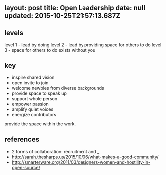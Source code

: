 layout: post
title: Open Leadership
date: null
updated: 2015-10-25T21:57:13.687Z
---
## levels

level 1 - lead by doing
level 2 - lead by providing space for others to do
level 3 - space for others to do exists without you

## key 

- inspire shared vision
- open invite to join
- welcome newbies from diverse backgrounds
- provide space to speak up
- support whole person
- empower passion
- amplify quiet voices
- energize contributors

provide the space within the work.

## references

- 2 forms of collaboration: recruitment and _
- http://sarah.thesharps.us/2015/10/06/what-makes-a-good-community/
- http://smarterware.org/2011/03/designers-women-and-hostility-in-open-source/
